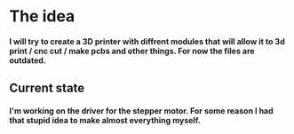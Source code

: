 # The idea
#### I will try to create a 3D printer with diffrent modules that will allow it to 3d print / cnc cut / make pcbs and other things. For now the files are outdated.

## Current state
#### I'm working on the driver for the stepper motor. For some reason I had that stupid idea to make almost everything myself.
